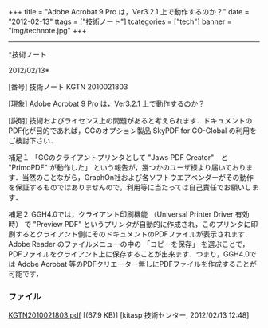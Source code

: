 ﻿+++
title = "Adobe Acrobat 9 Pro は，Ver3.2.1 上で動作するのか？"
date = "2012-02-13"
ttags = ["技術ノート"]
tcategories = ["tech"]
banner = "img/technote.jpg"
+++

-----------------------------------------------------------------------------------------------------------------------------

*技術ノート

2012/02/13*


[番号]
技術ノート KGTN 2010021803

[現象]
Adobe Acrobat 9 Pro は，Ver3.2.1 上で動作するのか？

[説明]
技術およびライセンス上の問題があると考えられます．ドキュメントのPDF化が目的であれば，GGのオプション製品
SkyPDF for GO-Global の利用をご検討下さい．

補足１
「GGのクライアントプリンタとして "Jaws PDF Creator"　と "PrimoPDF"
が動作した」
という報告が，幾つかのユーザ様より届いております．当然のことながら，GraphOn社および各ソフトウエアベンダーがその動作を保証するものではありませんので，利用等に当たっては自己責任でお願いします．

補足２
GGH4.0では，クライアント印刷機能 （Universal Printer Driver 有効時） で
"Preview PDF"
というプリンタが自動的に作成され，このプリンタに印刷するとクライアント側にそのドキュメントのPDFファイルが表示されます．
Adobe Reader のファイルメニューの中の 「コピーを保存」
を選ぶことで，PDFファイルをクライアント上に保存することが出来ます．つまり，GGH4.0では
Adobe Acrobat
等のPDFクリエーター無しにPDFファイルを作成することが可能です．


### ファイル

 
 


[KGTN2010021803.pdf](http://techreport.kitasp.net/attachments/download/56/KGTN2010021803.pdf)
 [(67.9 KB)] [kitasp 技術センター, 2012/02/13
12:48]


 


 

